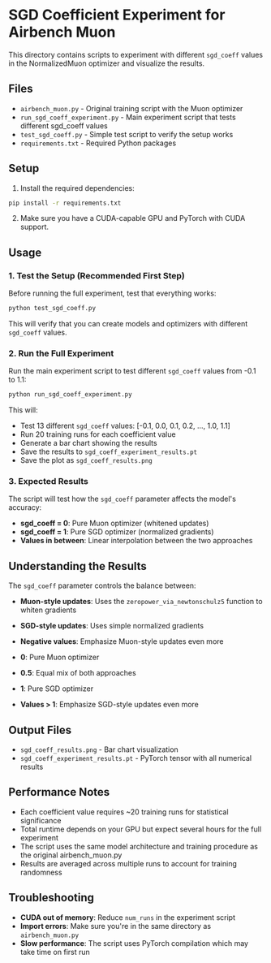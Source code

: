 # SGD Coefficient Experiment for Airbench Muon

This directory contains scripts to experiment with different `sgd_coeff` values in the NormalizedMuon optimizer and visualize the results.

## Files

- `airbench_muon.py` - Original training script with the Muon optimizer
- `run_sgd_coeff_experiment.py` - Main experiment script that tests different sgd_coeff values
- `test_sgd_coeff.py` - Simple test script to verify the setup works
- `requirements.txt` - Required Python packages

## Setup

1. Install the required dependencies:
```bash
pip install -r requirements.txt
```

2. Make sure you have a CUDA-capable GPU and PyTorch with CUDA support.

## Usage

### 1. Test the Setup (Recommended First Step)

Before running the full experiment, test that everything works:

```bash
python test_sgd_coeff.py
```

This will verify that you can create models and optimizers with different `sgd_coeff` values.

### 2. Run the Full Experiment

Run the main experiment script to test different `sgd_coeff` values from -0.1 to 1.1:

```bash
python run_sgd_coeff_experiment.py
```

This will:
- Test 13 different `sgd_coeff` values: [-0.1, 0.0, 0.1, 0.2, ..., 1.0, 1.1]
- Run 20 training runs for each coefficient value
- Generate a bar chart showing the results
- Save the results to `sgd_coeff_experiment_results.pt`
- Save the plot as `sgd_coeff_results.png`

### 3. Expected Results

The script will test how the `sgd_coeff` parameter affects the model's accuracy:

- **sgd_coeff = 0**: Pure Muon optimizer (whitened updates)
- **sgd_coeff = 1**: Pure SGD optimizer (normalized gradients)
- **Values in between**: Linear interpolation between the two approaches

## Understanding the Results

The `sgd_coeff` parameter controls the balance between:
- **Muon-style updates**: Uses the `zeropower_via_newtonschulz5` function to whiten gradients
- **SGD-style updates**: Uses simple normalized gradients

- **Negative values**: Emphasize Muon-style updates even more
- **0**: Pure Muon optimizer
- **0.5**: Equal mix of both approaches
- **1**: Pure SGD optimizer
- **Values > 1**: Emphasize SGD-style updates even more

## Output Files

- `sgd_coeff_results.png` - Bar chart visualization
- `sgd_coeff_experiment_results.pt` - PyTorch tensor with all numerical results

## Performance Notes

- Each coefficient value requires ~20 training runs for statistical significance
- Total runtime depends on your GPU but expect several hours for the full experiment
- The script uses the same model architecture and training procedure as the original airbench_muon.py
- Results are averaged across multiple runs to account for training randomness

## Troubleshooting

- **CUDA out of memory**: Reduce `num_runs` in the experiment script
- **Import errors**: Make sure you're in the same directory as `airbench_muon.py`
- **Slow performance**: The script uses PyTorch compilation which may take time on first run